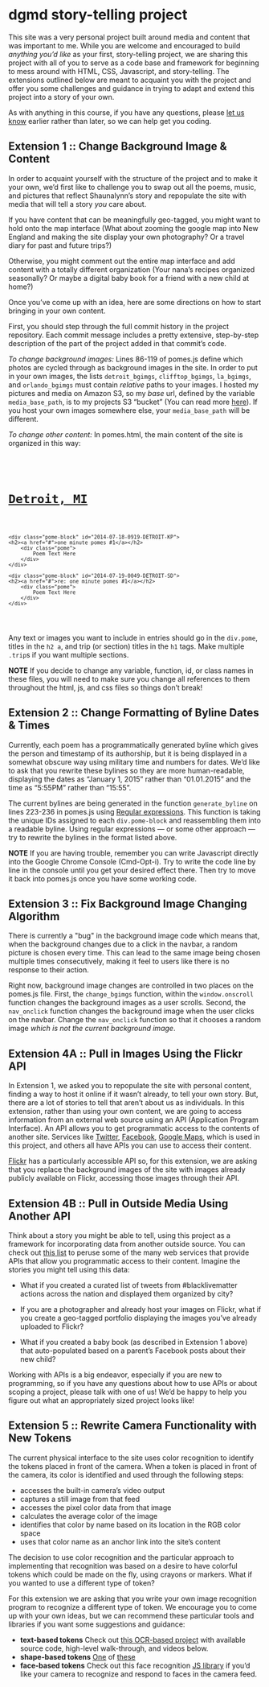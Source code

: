 # dgmd story-telling project
This site was a very personal project built around media and content that was important to me.  While you are welcome and encouraged to build _anything you’d like_ as your first, story-telling project, we are sharing this project with all of you to serve as a code base and framework for beginning to mess around with HTML, CSS, Javascript, and story-telling.  The extensions outlined below are meant to acquaint you with the project and offer you some challenges and guidance in trying to adapt and extend this project into a story of your own.

As with anything in this course, if you have any questions, please [let us know](mailto:dgmde15@gmail.com) earlier rather than later, so we can help get you coding.  

## Extension 1 :: Change Background Image & Content
In order to acquaint yourself with the structure of the project and to make it your own, we’d first like to challenge you to swap out all the poems, music, and pictures that reflect Shaunalynn’s story and repopulate the site with media that will tell a story _you_ care about.

If you have content that can be meaningfully geo-tagged, you might want to hold onto the map interface (What about zooming the google map into New England and making the site display your own photography?  Or a travel diary for past and future trips?)

Otherwise, you might comment out the entire map interface and add content with a totally different organization (Your nana’s recipes organized seasonally? Or maybe a digital baby book for a friend with a new child at home?)

Once you’ve come up with an idea, here are some directions on how to start bringing in your own content.

First, you should step through the full commit history in the project repository.  Each commit message includes a pretty extensive, step-by-step description of the part of the project added in that commit’s code.  

_To change background images:_  Lines 86-119 of pomes.js define which photos are cycled through as background images in the site.  In order to put in your own images, the lists <code>detroit_bgimgs</code>, <code>clifftop_bgimgs</code>, <code>la_bgimgs</code>, and <code>orlando_bgimgs</code> must contain _relative_ paths to your images.  I hosted my pictures and media on Amazon S3, so my _base_ url, defined by the variable <code>media_base_path</code>, is to my projects S3 “bucket” (You can read more [here]()).  If you host your own images somewhere else, your <code>media_base_path</code> will be different.

_To change other content:_  In pomes.html, the main content of the site is organized in this way:

<code>
<div class="trip">
	<h1 id="detroit"><a href="#detroit">Detroit, MI</a></h1>
	
	<div class="pome-block" id="2014-07-18-0919-DETROIT-KP">
	<h2><a href="#">one minute pomes #1</a></h2>
		<div class="pome">
			Poem Text Here
		</div>
	</div>

	<div class="pome-block" id="2014-07-19-0049-DETROIT-SD">
	<h2><a href="#">re: one minute pomes #1</a></h2>
		<div class="pome">
			Poem Text Here
		</div>
	</div>
</div>
</code>

Any text or images you want to include in entries should go in the <code>div.pome</code>, titles in the <code>h2 a</code>, and trip (or section) titles in the <code>h1</code> tags.  Make multiple <code>.trip</code>s if you want multiple sections.

**NOTE**  If you decide to change any variable, function, id, or class names in these files, you will need to make sure you change all references to them throughout the html, js, and css files so things don’t break!

## Extension 2 :: Change Formatting of Byline Dates & Times
Currently, each poem has a programmatically generated byline which gives the person and timestamp of its authorship, but it is being displayed in a somewhat obscure way using military time and numbers for dates.  We’d like to ask that you rewrite these bylines so they are more human-readable, displaying the dates as  “January 1, 2015” rather than “01.01.2015” and the time as “5:55PM” rather than “15:55”.
 
The current bylines are being generated in the function <code>generate_byline</code> on lines 223-236 in pomes.js using [Regular expressions](https://developer.mozilla.org/en-US/docs/Web/JavaScript/Guide/Regular_Expressions). This function is taking the unique IDs assigned to each <code>div.pome-block</code> and reassembling them into a readable byline.  Using regular expressions — or some other approach — try to rewrite the bylines in the format listed above.

**NOTE**  If you are having trouble, remember you can write Javascript directly into the Google Chrome Console (Cmd-Opt-i).  Try to write the code line by line in the console until you get your desired effect there.  Then try to move it back into pomes.js once you have some working code.

## Extension 3 :: Fix Background Image Changing Algorithm
There is currently a "bug" in the background image code which means that, when the background changes due to a click in the navbar, a random picture is chosen every time.  This can lead to the same image being chosen multiple times consecutively, making it feel to users like there is no response to their action.  

Right now, background image changes are controlled in two places on the pomes.js file.  First, the <code>change_bgimgs</code> function, within the <code>window.onscroll</code> function changes the background images as a user scrolls.  Second, the <code>nav_onclick</code> function changes the background image when the user clicks on the navbar.  Change the <code>nav_onclick</code> function so that it chooses a random image _which is not the current background image_.

## Extension 4A :: Pull in Images Using the Flickr API
In Extension 1, we asked you to repopulate the site with personal content, finding a way to host it online if it wasn’t already, to tell your own story.  But, there are a lot of stories to tell that aren’t about us as individuals.  In this extension, rather than using your own content, we are going to access information from an external web source using an API (Application Program Interface).  An API allows you to get programmatic access to the contents of another site. Services like [Twitter](https://dev.twitter.com/web/javascript), [Facebook](https://developers.facebook.com/docs/javascript), [Google Maps](http://www.programmableweb.com/api/google-maps), which is used in this project, and others all have APIs you can use to access their content.

[Flickr](https://www.flickr.com/services/feeds/docs/photos_public/) has a particularly accessible API so, for this extension, we are asking that you replace the background images of the site with images already publicly available on Flickr, accessing those images through their API.

## Extension 4B :: Pull in Outside Media Using Another API 
Think about a story you might be able to tell, using this project as a framework for incorporating data from another outside source.  You can check out [this list](http://www.programmableweb.com/apis/directory) to peruse some of the many web services that provide APIs that allow you programmatic access to their content.  Imagine the stories you might tell using this data:

+ What if you created a curated list of tweets from #blacklivematter actions across the nation and displayed them organized by city?  

+ If you are a photographer and already host your images on Flickr, what if you create a geo-tagged portfolio displaying the images you’ve already uploaded to Flickr?  

+ What if you created a baby book (as described in Extension 1 above) that auto-populated based on a parent’s Facebook posts about their new child?

Working with APIs is a big endeavor, especially if you are new to programming, so if you have any questions about how to use APIs or about scoping a project, please talk with one of us!  We’d be happy to help you figure out what an appropriately sized project looks like!

## Extension 5 :: Rewrite Camera Functionality with New Tokens
The current physical interface to the site uses color recognition to identify the tokens placed in front of the camera.  When a token is placed in front of the camera, its color is identified and used through the following steps:

+ accesses the built-in camera’s video output
+ captures a still image from that feed
+ accesses the pixel color data from that image
+ calculates the average color of the image
+ identifies that color by name based on its location in the RGB color space
+ uses that color name as an anchor link into the site’s content

The decision to use color recognition and the particular approach to implementing that recognition was based on a desire to have colorful tokens which could be made on the fly, using crayons or markers.  What if you wanted to use a different type of token?

For this extension we are asking that you write your own image recognition program to recognize a different type of token.  We encourage you to come up with your own ideas, but we can recommend these particular tools and libraries if you want some suggestions and guidance:

+ **text-based tokens** Check out [this OCR-based project](http://kdzwinel.github.io/JS-OCR-demo/) with available source code, high-level walk-through, and videos below. 
+ **shape-based tokens** [One](http://katspaugh.github.io/whiteboard/examples/brain/#triangle) of [these](http://techslides.com/object-detection-with-html5-getusermedia) 
+ **face-based tokens** Check out this face recognition [JS library](http://stackoverflow.com/questions/7291065/any-library-for-face-recognition-in-javascript) if you’d like your camera to recognize and respond to faces in the camera feed.
